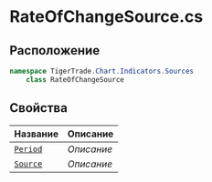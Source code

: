 
# RateOfChangeSource.cs
## Расположение
```csharp
namespace TigerTrade.Chart.Indicators.Sources  
    class RateOfChangeSource
```

## Свойства
| Название | Описание |
| --- | --- |
| [`Period`](./svoistva/Period.md) | *Описание* |
| [`Source`](./svoistva/Source.md) | *Описание* |
